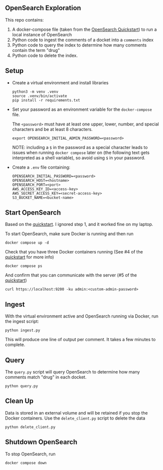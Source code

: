 
## OpenSearch Exploration

This repo contains:

1. A docker-compose file (taken from the [OpenSearch Quickstart](https://opensearch.org/docs/latest/getting-started/quickstart/)) to run a local instance of OpenSearch
2. Python code to ingest the comments of a docket into a `comments` index
3. Python code to query the index to determine how many comments contain the term "drug"
4. Python code to delete the index.


## Setup

* Create a virtual environment and install libraries

  ```
  python3 -m venv .venv
  source .venv/bin/activate
  pip install -r requirements.txt
  ```

* Set your password as an environment variable for the `docker-compose` file.

  The `<password>` must have at least one upper, lower, number, and special characters and be at least 8 characters.

  ```
  export OPENSEARCH_INITIAL_ADMIN_PASSWORD=<password>
  ```

  NOTE: including a `$` in the password as a special character leads to issues when running `docker compose` later on (the following text gets interpreted
  as a shell variable), so avoid using `$` in your password.

* Create a `.env` file containing:

  ```
  OPENSEARCH_INITIAL_PASSWORD=<password>
  OPENSEARCH_HOST=<hostname>
  OPENSEARCH_PORT=<port>
  AWS_ACCESS_KEY_ID=<access-key>
  AWS_SECRET_ACCESS_KEY=<secret-access-key>
  S3_BUCKET_NAME=<bucket-name>
  ```
  
  
## Start OpenSearch

Based on the [quickstart](https://opensearch.org/docs/latest/getting-started/quickstart/).  I ignored step 1, and it worked fine on my laptop.

To start OpenSearch, make sure Docker is running and then run

  ```
  docker compose up -d
  ```

Check that you have three Docker containers running (See #4 of the [quickstart](https://opensearch.org/docs/latest/getting-started/quickstart/) for more info)

  ```
  docker compose ps
  ```
  
And confirm that you can communicate with the server (#5 of the [quickstart](https://opensearch.org/docs/latest/getting-started/quickstart/))

  ```
  curl https://localhost:9200 -ku admin:<custom-admin-password>
  ```  
  
## Ingest

With the virtual environment active and OpenSearch running via Docker, run the ingest script:

  ```
  python ingest.py
  ```
  
  This will produce one line of output per comment.  It takes a few minutes to complete.
  
## Query

The `query.py` script will query OpenSearch to determine how many comments match "drug" in each docket.

  ```
  python query.py
  ```

## Clean Up

Data is stored in an external volume and will be retained if you stop the Docker containers.  Use the `delete_client.py` script to delete the data

  ```
  python delete_client.py
  ```
  
## Shutdown OpenSearch

To stop OpenSearch, run

  ```
  docker compose down
  ```
  
    
